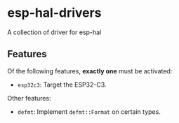 # esp-hal-drivers

A collection of driver for esp-hal

## Features

Of the following features, **exactly one** must be activated:

- `esp32c3`: Target the ESP32-C3.

Other features:

- `defmt`: Implement `defmt::Format` on certain types.
